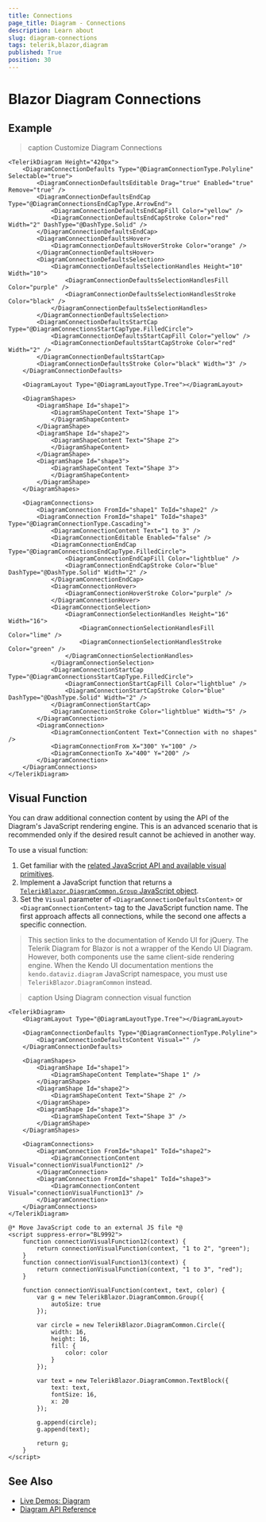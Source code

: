```yaml
---
title: Connections
page_title: Diagram - Connections
description: Learn about 
slug: diagram-connections
tags: telerik,blazor,diagram
published: True
position: 30
---
```


# Blazor Diagram Connections

## Example

>caption Customize Diagram Connections

````RAZOR
<TelerikDiagram Height="420px">
    <DiagramConnectionDefaults Type="@DiagramConnectionType.Polyline" Selectable="true">
        <DiagramConnectionDefaultsEditable Drag="true" Enabled="true" Remove="true" />
        <DiagramConnectionDefaultsEndCap Type="@DiagramConnectionsEndCapType.ArrowEnd">
            <DiagramConnectionDefaultsEndCapFill Color="yellow" />
            <DiagramConnectionDefaultsEndCapStroke Color="red" Width="2" DashType="@DashType.Solid" />
        </DiagramConnectionDefaultsEndCap>
        <DiagramConnectionDefaultsHover>
            <DiagramConnectionDefaultsHoverStroke Color="orange" />
        </DiagramConnectionDefaultsHover>
        <DiagramConnectionDefaultsSelection>
            <DiagramConnectionDefaultsSelectionHandles Height="10" Width="10">
                <DiagramConnectionDefaultsSelectionHandlesFill Color="purple" />
                <DiagramConnectionDefaultsSelectionHandlesStroke Color="black" />
            </DiagramConnectionDefaultsSelectionHandles>
        </DiagramConnectionDefaultsSelection>
        <DiagramConnectionDefaultsStartCap Type="@DiagramConnectionsStartCapType.FilledCircle">
            <DiagramConnectionDefaultsStartCapFill Color="yellow" />
            <DiagramConnectionDefaultsStartCapStroke Color="red" Width="2" />
        </DiagramConnectionDefaultsStartCap>
        <DiagramConnectionDefaultsStroke Color="black" Width="3" />
    </DiagramConnectionDefaults>

    <DiagramLayout Type="@DiagramLayoutType.Tree"></DiagramLayout>

    <DiagramShapes>
        <DiagramShape Id="shape1">
            <DiagramShapeContent Text="Shape 1">
            </DiagramShapeContent>
        </DiagramShape>
        <DiagramShape Id="shape2">
            <DiagramShapeContent Text="Shape 2">
            </DiagramShapeContent>
        </DiagramShape>
        <DiagramShape Id="shape3">
            <DiagramShapeContent Text="Shape 3">
            </DiagramShapeContent>
        </DiagramShape>
    </DiagramShapes>

    <DiagramConnections>
        <DiagramConnection FromId="shape1" ToId="shape2" />
        <DiagramConnection FromId="shape1" ToId="shape3" Type="@DiagramConnectionType.Cascading">
            <DiagramConnectionContent Text="1 to 3" />
            <DiagramConnectionEditable Enabled="false" />
            <DiagramConnectionEndCap Type="@DiagramConnectionsEndCapType.FilledCircle">
                <DiagramConnectionEndCapFill Color="lightblue" />
                <DiagramConnectionEndCapStroke Color="blue" DashType="@DashType.Solid" Width="2" />
            </DiagramConnectionEndCap>
            <DiagramConnectionHover>
                <DiagramConnectionHoverStroke Color="purple" />
            </DiagramConnectionHover>
            <DiagramConnectionSelection>
                <DiagramConnectionSelectionHandles Height="16" Width="16">
                    <DiagramConnectionSelectionHandlesFill Color="lime" />
                    <DiagramConnectionSelectionHandlesStroke Color="green" />
                </DiagramConnectionSelectionHandles>
            </DiagramConnectionSelection>
            <DiagramConnectionStartCap Type="@DiagramConnectionsStartCapType.FilledCircle">
                <DiagramConnectionStartCapFill Color="lightblue" />
                <DiagramConnectionStartCapStroke Color="blue" DashType="@DashType.Solid" Width="2" />
            </DiagramConnectionStartCap>
            <DiagramConnectionStroke Color="lightblue" Width="5" />
        </DiagramConnection>
        <DiagramConnection>
            <DiagramConnectionContent Text="Connection with no shapes" />
            <DiagramConnectionFrom X="300" Y="100" />
            <DiagramConnectionTo X="400" Y="200" />
        </DiagramConnection>
    </DiagramConnections>
</TelerikDiagram>
````

## Visual Function

You can draw additional connection content by using the API of the Diagram's JavaScript rendering engine. This is an advanced scenario that is recommended only if the desired result cannot be achieved in another way.

To use a visual function:

1. Get familiar with the [related JavaScript API and available visual primitives](https://www.telerik.com/kendo-jquery-ui/documentation/api/javascript/dataviz/ui/diagram/configuration/shapedefaults.visual).
1. Implement a JavaScript function that returns a [`TelerikBlazor.DiagramCommon.Group` JavaScript object](https://www.telerik.com/kendo-jquery-ui/documentation/api/javascript/dataviz/diagram/group).
1. Set the `Visual` parameter of `<DiagramConnectionDefaultsContent>` or `<DiagramConnectionContent>` tag to the JavaScript function name. The first approach affects all connections, while the second one affects a specific connection.

> This section links to the documentation of Kendo UI for jQuery. The Telerik Diagram for Blazor is not a wrapper of the Kendo UI Diagram. However, both components use the same client-side rendering engine. When the Kendo UI documentation mentions the `kendo.dataviz.diagram` JavaScript namespace, you must use `TelerikBlazor.DiagramCommon` instead.

>caption Using Diagram connection visual function

````RAZOR
<TelerikDiagram>
    <DiagramLayout Type="@DiagramLayoutType.Tree"></DiagramLayout>

    <DiagramConnectionDefaults Type="@DiagramConnectionType.Polyline">
        <DiagramConnectionDefaultsContent Visual="" />
    </DiagramConnectionDefaults>

    <DiagramShapes>
        <DiagramShape Id="shape1">
            <DiagramShapeContent Template="Shape 1" />
        </DiagramShape>
        <DiagramShape Id="shape2">
            <DiagramShapeContent Text="Shape 2" />
        </DiagramShape>
        <DiagramShape Id="shape3">
            <DiagramShapeContent Text="Shape 3" />
        </DiagramShape>
    </DiagramShapes>

    <DiagramConnections>
        <DiagramConnection FromId="shape1" ToId="shape2">
            <DiagramConnectionContent Visual="connectionVisualFunction12" />
        </DiagramConnection>
        <DiagramConnection FromId="shape1" ToId="shape3">
            <DiagramConnectionContent Visual="connectionVisualFunction13" />
        </DiagramConnection>
    </DiagramConnections>
</TelerikDiagram>

@* Move JavaScript code to an external JS file *@
<script suppress-error="BL9992">
    function connectionVisualFunction12(context) {
        return connectionVisualFunction(context, "1 to 2", "green");
    }
    function connectionVisualFunction13(context) {
        return connectionVisualFunction(context, "1 to 3", "red");
    }

    function connectionVisualFunction(context, text, color) {
        var g = new TelerikBlazor.DiagramCommon.Group({
            autoSize: true
        });

        var circle = new TelerikBlazor.DiagramCommon.Circle({
            width: 16,
            height: 16,
            fill: {
                color: color
            }
        });

        var text = new TelerikBlazor.DiagramCommon.TextBlock({
            text: text,
            fontSize: 16,
            x: 20
        });

        g.append(circle);
        g.append(text);

        return g;
    }
</script>
````

## See Also

* [Live Demos: Diagram](https://demos.telerik.com/blazor-ui/diagram/overview)
* [Diagram API Reference](slug:Telerik.Blazor.Components.TelerikDiagram)
